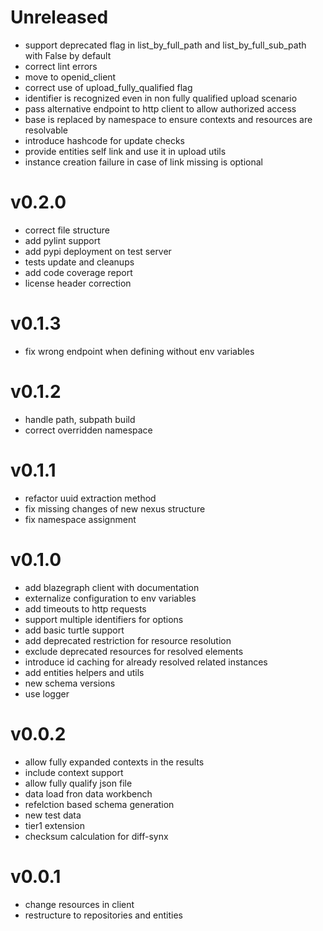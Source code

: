 # Unreleased
- support deprecated flag in list_by_full_path and list_by_full_sub_path with False by default
- correct lint errors
- move to openid_client
- correct use of upload_fully_qualified flag
- identifier is recognized even in non fully qualified upload scenario
- pass alternative endpoint to http client to allow authorized access
- base is replaced by namespace to ensure contexts and resources are resolvable
- introduce hashcode for update checks
- provide entities self link and use it in upload utils
- instance creation failure in case of link missing is optional


# v0.2.0
- correct file structure
- add pylint support
- add pypi deployment on test server
- tests update and cleanups
- add code coverage report
- license header correction


# v0.1.3
- fix wrong endpoint when defining without env variables


# v0.1.2
- handle path, subpath build
- correct overridden namespace


# v0.1.1
- refactor uuid extraction method
- fix missing changes of new nexus structure
- fix namespace assignment


# v0.1.0
- add blazegraph client with documentation
- externalize configuration to env variables
- add timeouts to http requests
- support multiple identifiers for options
- add basic turtle support
- add deprecated restriction for resource resolution
- exclude deprecated resources for resolved elements
- introduce id caching for already resolved related instances
- add entities helpers and utils
- new schema versions
- use logger


# v0.0.2
- allow fully expanded contexts in the results
- include context support
- allow fully qualify json file
- data load fron data workbench
- refelction based schema generation
- new test data
- tier1 extension
- checksum calculation for diff-synx


# v0.0.1
- change resources in client
- restructure to repositories and entities


